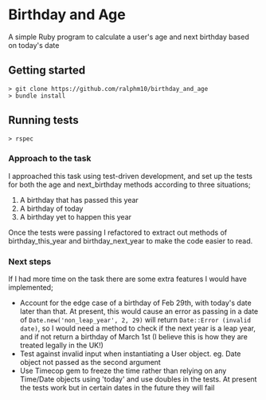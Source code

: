 # Birthday and Age

A simple Ruby program to calculate a user's age and next birthday based on today's date

## Getting started
```
> git clone https://github.com/ralphm10/birthday_and_age
> bundle install
```

## Running tests
```
> rspec
```

### Approach to the task

I approached this task using test-driven development, and set up the tests for both the age and next_birthday methods according to three situations;

1. A birthday that has passed this year
2. A birthday of today
3. A birthday yet to happen this year

Once the tests were passing I refactored to extract out methods of birthday_this_year and birthday_next_year to make the code easier to read.  

### Next steps

If I had more time on the task there are some extra features I would have implemented;
* Account for the edge case of a birthday of Feb 29th, with today's date later than that. At present, this would cause an error as passing in a date of <code>Date.new('non_leap_year', 2, 29)</code> will return <code>Date::Error (invalid date)</code>, so I would need a method to check if the next year is a leap year, and if not return a birthday of March 1st (I believe this is how they are treated legally in the UK!) 
* Test against invalid input when instantiating a User object. eg. Date object not passed as the second argument
* Use Timecop gem to freeze the time rather than relying on any Time/Date objects using 'today' and use doubles in the tests. At present the tests work but in certain dates in the future they will fail 
